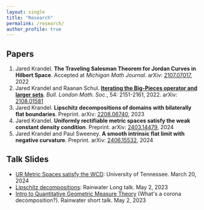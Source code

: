```yaml
---
layout: single
title: "Research"
permalink: /research/
author_profile: true
---
```

## Papers

1. Jared Krandel. **The Traveling Salesman Theorem for Jordan Curves in Hilbert Space**. Accepted at *Michigan Math Journal*. arXiv: [2107.07017](<https://arxiv.org/abs/2107.07017>), 2022
2. Jared Krandel and Raanan Schul. [**Iterating the Big-Pieces operator and larger sets**](https://londmathsoc.onlinelibrary.wiley.com/doi/abs/10.1112/blms.12683). *Bull. London Math. Soc.*, 54: 2151-2161, 2022. arXiv: [2108.01581](<https://arxiv.org/abs/2108.01581>)
3. Jared Krandel. **Lipschitz decompositions of domains with bilaterally flat boundaries**. Preprint. arXiv: [2208.06740](<https://arxiv.org/abs/2208.06740>), 2023
4. Jared Krandel. **Uniformly rectifiable metric spaces satisfy the weak constant density condition**. Preprint. arXiv: [2403.14479](<https://arxiv.org/abs/2403.14479v1>), 2024
5. Jared Krandel and Paul Sweeney. **A smooth intrinsic flat limit with negative curvature**. Preprint. arXiv: [2406.15532](<https://arxiv.org/abs/2406.15332>), 2024

## Talk Slides

+ [UR Metric Spaces satisfy the WCD](https://jarkrandel.github.io/files/WCD_Talk.pdf): University of Tennessee. March 20, 2024
+ [Lipschitz decompositions](https://jarkrandel.github.io/files/Rainwater_long_talk_2023.pdf): Rainwater Long talk. May 2, 2023
+ [Intro to Quantitative Geometric Measure Theory](https://jarkrandel.github.io/files/Rainwater_short_talk_2023.pdf) (What's a corona decomposition?). Rainwater short talk. May 2, 2023
